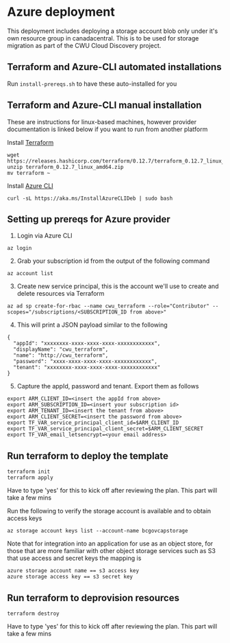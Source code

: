 # Azure deployment
This deployment includes deploying a storage account blob only under it's own resource group in canadacentral.  This is to be used for storage migration as part of the CWU Cloud Discovery project.

## Terraform and Azure-CLI automated installations
Run `install-prereqs.sh` to have these auto-installed for you

## Terraform and Azure-CLI manual installation
These are instructions for linux-based machines, however provider documentation is linked below if you want to run from another platform

Install [Terraform](https://learn.hashicorp.com/terraform/getting-started/install.html)
```
wget https://releases.hashicorp.com/terraform/0.12.7/terraform_0.12.7_linux_amd64.zip
unzip terraform_0.12.7_linux_amd64.zip
mv terraform ~
```

Install [Azure CLI](https://docs.microsoft.com/en-us/cli/azure/install-azure-cli?view=azure-cli-latest)
```
curl -sL https://aka.ms/InstallAzureCLIDeb | sudo bash
```


## Setting up prereqs for Azure provider
1. Login via Azure CLI
```
az login
```
2. Grab your subscription id from the output of the following command
```
az account list
```
3. Create new service principal, this is the account we'll use to create and delete resources via Terraform
```
az ad sp create-for-rbac --name cwu_terraform --role="Contributor" --scopes="/subscriptions/<SUBSCRIPTION_ID from above>"
```
4. This will print a JSON payload similar to the following
```
{
  "appId": "xxxxxxxx-xxxx-xxxx-xxxx-xxxxxxxxxxxx",
  "displayName": "cwu_terraform",
  "name": "http://cwu_terraform",
  "password": "xxxx-xxxx-xxxx-xxxx-xxxxxxxxxxxx",
  "tenant": "xxxxxxxx-xxxx-xxxx-xxxx-xxxxxxxxxxxx"
}
```
5. Capture the appId, password and tenant.  Export them as follows
```
export ARM_CLIENT_ID=<insert the appId from above>
export ARM_SUBSCRIPTION_ID=<insert your subscription id>
export ARM_TENANT_ID=<insert the tenant from above>
export ARM_CLIENT_SECRET=<insert the password from above>
export TF_VAR_service_principal_client_id=$ARM_CLIENT_ID
export TF_VAR_service_principal_client_secret=$ARM_CLIENT_SECRET
export TF_VAR_email_letsencrypt=<your email address>
```

## Run terraform to deploy the template
```
terraform init
terraform apply
```
Have to type 'yes' for this to kick off after reviewing the plan.  This part will take a few mins

Run the following to verify the storage account is available and to obtain access keys
```
az storage account keys list --account-name bcgovcapstorage
```

Note that for integration into an application for use as an object store, for those that are more familiar with other object storage services such as S3 that use access and secret keys the mapping is
```
azure storage account name == s3 access key
azure storage access key == s3 secret key
```

## Run terraform to deprovision resources
```
terraform destroy

```
Have to type 'yes' for this to kick off after reviewing the plan.  This part will take a few mins